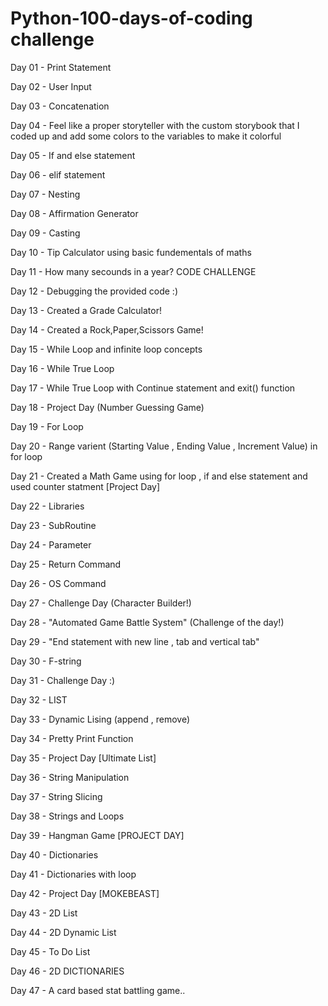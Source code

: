 # Python-100-days-of-coding challenge

Day 01 - Print Statement

Day 02 - User Input

Day 03 - Concatenation

Day 04 - Feel like a proper storyteller with the custom storybook that I coded up and add some colors to the variables to make it colorful

Day 05 - If and else statement

Day 06 - elif statement

Day 07 - Nesting

Day 08 - Affirmation Generator

Day 09 - Casting

Day 10 - Tip Calculator using basic fundementals of maths

Day 11 - How many secounds in a year? CODE CHALLENGE

Day 12 - Debugging the provided code :)

Day 13 - Created a Grade Calculator!

Day 14 - Created a Rock,Paper,Scissors Game!

Day 15 - While Loop and infinite loop concepts

Day 16 - While True Loop

Day 17 - While True Loop with Continue statement and exit() function

Day 18 - Project Day (Number Guessing Game)

Day 19 - For Loop 

Day 20 - Range varient (Starting Value , Ending Value , Increment Value) in for loop 

Day 21 - Created a Math Game using for loop , if and else statement and used counter statment [Project Day]

Day 22 - Libraries

Day 23 - SubRoutine

Day 24 - Parameter

Day 25 - Return Command

Day 26 - OS Command

Day 27 - Challenge Day (Character Builder!)

Day 28 - "Automated Game Battle System" (Challenge of the day!)

Day 29 - "End statement with new line , tab and vertical tab"

Day 30 - F-string

Day 31 - Challenge Day :)

Day 32 - LIST

Day 33 - Dynamic Lising (append , remove)

Day 34 - Pretty Print Function

Day 35 - Project Day [Ultimate List]

Day 36 - String Manipulation

Day 37 - String Slicing

Day 38 - Strings and Loops

Day 39 - Hangman Game [PROJECT DAY]

Day 40 - Dictionaries

Day 41 - Dictionaries with loop

Day 42 - Project Day [MOKEBEAST]

Day 43 - 2D List

Day 44 - 2D Dynamic List

Day 45 - To Do List

Day 46 - 2D DICTIONARIES

Day 47 - A card based stat battling game..
